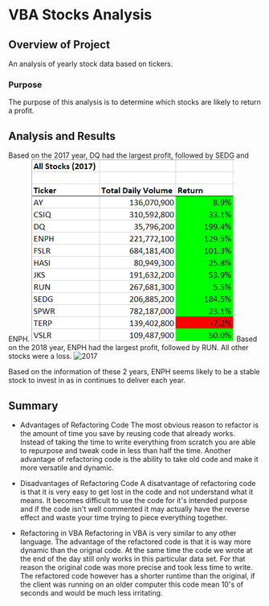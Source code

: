 # VBA Stocks Analysis

## Overview of Project
An analysis of yearly stock data based on tickers.

### Purpose
The purpose of this analysis is to determine which stocks are likely to return a profit.

## Analysis and Results
Based on the 2017 year, DQ had the largest profit, followed by SEDG and ENPH.
![2017](https://raw.githubusercontent.com/Queach/stock-analysis/main/Resources/2017%20numbers.png "2017")
Based on the 2018 year, ENPH had the largest profit, followed by RUN. All other stocks were a loss.
![2017](https://raw.githubusercontent.com/Queach/stock-analysis/main/Resources/2018%20numbers.png"2017")

Based on the information of these 2 years, ENPH seems likely to be a stable stock to invest in as in continues to deliver each year.

## Summary

- Advantages of Refactoring Code
The most obvious reason to refactor is the amount of time you save by reusing code that already works. Instead of taking the time to write everything from scratch
you are able to repurpose and tweak code in less than half the time. Another advantage of refactoring code is the ability to take old code
and make it more versatile and dynamic.

- Disadvantages of Refactoring Code
A disatvantage of refactoring code is that it is very easy to get lost in the code and not understand what it means. It becomes difficult
to use the code for it's intended purpose and if the code isn't well commented it may actually have the reverse effect and waste your time
trying to piece everything together.

- Refactoring in VBA
Refactoring in VBA is very similar to any other language. The advantage of the refactored code is that it is way more dynamic than the orignal code.
At the same time the code we wrote at the end of the day still only works in this particular data set. For that reason the original code was more precise
and took less time to write. The refactored code however has a shorter runtime than the original, if the client was running on an older computer
this code mean 10's of seconds and would be much less irritating.


